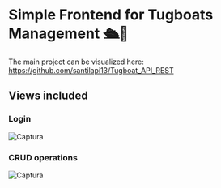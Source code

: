 # Simple Frontend for Tugboats Management  🛳🚢
The main project can be visualized here: https://github.com/santilapi13/Tugboat_API_REST

## Views included
### Login
![Captura](https://github.com/santilapi13/Tugboat_Admin_Frontend/assets/89311154/2680a5e9-36c1-453e-9f40-41d4ee7cb10c)

### CRUD operations
![Captura](https://github.com/santilapi13/Tugboat_Admin_Frontend/assets/89311154/41b97587-b7a5-4c82-9ba5-5efae3405de7)
